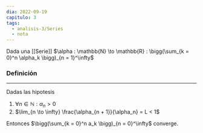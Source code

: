 ```yaml
---
dia: 2022-09-19
capitulo: 3
tags:
  - analisis-3/Series
  - nota
---
```

Dada una [[Serie]] $\alpha : \mathbb{N} \to \mathbb{R} : \bigg(\sum_{k = 0}^n \alpha_k \bigg)_{n = 1}^\infty$ 

### Definición
---
Dadas las hipotesis
1) $\forall n \in \mathbb{N} : \alpha_n > 0$
2) $\lim_{n \to \infty} \frac{\alpha_{n + 1}}{\alpha_n} = L < 1$

Entonces $\bigg(\sum_{k = 0}^n a_k \bigg)_{n = 0}^\infty$ converge.